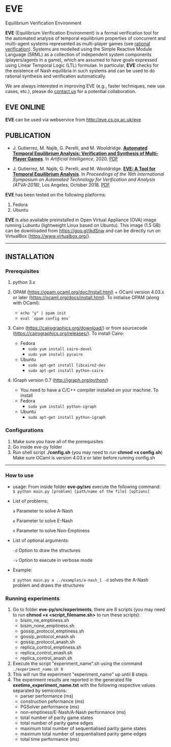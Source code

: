 # EVE
Equilibrium Verification Environment

__EVE__ (Equilibrium Verification Environment) is a formal verification tool for the automated analysis of temporal equilibrium properties of concurrent and multi-agent systems represented as multi-player games (see [rational verification](https://link.springer.com/article/10.1007/s10489-021-02658-y)). Systems are modelled using the Simple Reactive Module Language (SRML) as a collection of independent system components (players/agents in a game), which are assumed to have goals expressed using Linear Temporal Logic (LTL) formulae. In particular, __EVE__ checks for the existence of Nash equilibria in such systems and can be used to do rational synthesis and verification automatically.

We are always interested in improving EVE (e.g., faster techniques, new use cases, etc.), please do [contact us](mailto:m.najib@hw.ac.uk) for a potential collaboration.

## EVE ONLINE
__EVE__ can be used via webservice from http://eve.cs.ox.ac.uk/eve

## PUBLICATION
- J. Gutierrez, M. Najib, G. Perelli, and M. Wooldridge. [__Automated Temporal Equilibrium Analysis: Verification and Synthesis of Multi-Player Games__](https://doi.org/10.1016/j.artint.2020.103353). In *Artificial Intelligence*, 2020. [PDF](aij20.pdf)

- J. Gutierrez, M. Najib, G. Perelli, and M. Wooldridge. [__EVE: A Tool for Temporal Equilibrium Analysis__](https://doi.org/10.1007/978-3-030-01090-4_35). In *Proceedings of the 16th International Symposium on Automated Technology for Verification and Analysis (ATVA-2018)*, Los Angeles, October 2018. [PDF](atva18.pdf)

__EVE__ has been tested on the following platforms:
1. Fedora
2. Ubuntu

__EVE__ is also available preinstalled in Open Virtual Appliance (OVA) image running Lubuntu (lightweight Linux based on Ubuntu). This image (1.5 GB) can be downloaded from https://goo.gl/ikdSnw and can be directly run on VirtualBox (https://www.virtualbox.org/).

***
## INSTALLATION

### Prerequisites
1. python 3.x
2. OPAM  (https://opam.ocaml.org/doc/Install.html) + OCaml version 4.03.x or later (https://ocaml.org/docs/install.html).
   To initialise OPAM (along with OCaml):
   	- `echo "y" | opam init`
	- ``eval `opam config env` ``
		
3. Cairo (https://cairographics.org/download/) or from sourcecode (https://cairographics.org/releases/). To install Cairo:
	- Fedora
		+ `sudo yum install cairo-devel`
		+ `sudo yum install pycairo`
	- Ubuntu
		+ `sudo apt-get install libcairo2-dev`
		+ `sudo apt-get install python-cairo`
		
4. IGraph version 0.7 (http://igraph.org/python/)
	- You need to have a C/C++ compiler installed on your machine.
	To install 
	- Fedora
		+ `sudo yum install python-igraph`
	- Ubuntu
		+ `sudo apt-get install python-igraph`

### Configurations
1. Make sure you have all of the prerequisites
2. Go inside eve-py folder
3. Run shell script **./config.sh** (you may need to run **chmod +x config.sh**)
   Make sure OCaml is version 4.03.x or later before running config.sh
***   

### How to use
- usage:
From  inside folder **eve-py/src** execute the following command:
` $ python main.py [problem] [path/name of the file] [options]`

- List of problems:
   
   `a` 	 Parameter to solve A-Nash
   
   `e` 	 Parameter to solve E-Nash
   
   `n` 	 Parameter to solve Non-Emptiness
   
- List of optional arguments:
   
   `-d`	 Option to draw the structures
   
   `-v` Option to execute in verbose mode

- Example:

   `$ python main.py a ../examples/a-nash_1 -d` solves the A-Nash problem and draws the structures
   
### Running experiments
1. Go to folder **eve-py/src/experiments**, there are 8 scripts (you may need to run **chmod +x <script_filename.sh>** to run these scripts):
	+ bisim_ne_emptiness.sh
	+ bisim_none_emptiness.sh
	+ gossip_protocol_emptiness.sh
	+ gossip_protocol_enash.sh
	+ gossip_protocol_anash.sh
	+ replica_control_emptiness.sh
	+ replica_control_enash.sh
	+ replica_control_anash.sh
2. Execute the script "experiment_name".sh using the command `./experiment_name.sh 8`
3. This will run the experiment "experiment_name" up until 8 steps.
4. The experiment results are reported in the generated file **exetime_experiment_name.txt** with the following respective values separated by semicolons:
	+ parser performance (ms)
	+ construction peformance (ms)
	+ PGSolver performance (ms)
	+ non-emptiness/E-Nash/A-Nash performance (ms)
	+ total number of parity game states
	+ total number of parity game edges
	+ maximum total number of sequentialised parity game states
	+ maximum total number of sequentialised parity game edges
	+ total time performance (ms)
